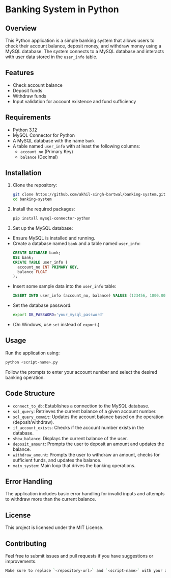 # Banking System in Python

## Overview
This Python application is a simple banking system that allows users to check their account balance, deposit money, and withdraw money using a MySQL database. The system connects to a MySQL database and interacts with user data stored in the `user_info` table.

## Features
- Check account balance
- Deposit funds
- Withdraw funds
- Input validation for account existence and fund sufficiency

## Requirements
- Python 3.12
- MySQL Connector for Python
- A MySQL database with the name `bank`
- A table named `user_info` with at least the following columns:
  - `account_no` (Primary Key)
  - `balance` (Decimal)

## Installation
1. Clone the repository:
   ```bash
   git clone https://github.com/akhil-singh-bartwal/banking-system.git
   cd banking-system
   ```
2. Install the required packages:
   ```bash
   pip install mysql-connector-python
   ```
3. Set up the MySQL database:
- Ensure MySQL is installed and running.
- Create a database named `bank` and a table named `user_info`:
  ```sql
  CREATE DATABASE bank;
  USE bank;
  CREATE TABLE user_info (
    account_no INT PRIMARY KEY,
    balance FLOAT
  );
  ```
- Insert some sample data into the `user_info` table:
  ```sql
  INSERT INTO user_info (account_no, balance) VALUES (123456, 1000.00);
  ```
- Set the database password:
  ```bash
  export DB_PASSWORD='your_mysql_password'
  ```
- (On Windows, use `set` instead of `export`.)

## Usage
Run the application using:
  ```bash
  python <script-name>.py
  ```
Follow the prompts to enter your account number and select the desired banking operation.

## Code Structure
- `connect_to_db`: Establishes a connection to the MySQL database.
- `sql_query`: Retrieves the current balance of a given account number.
- `sql_query_commit`: Updates the account balance based on the operation (deposit/withdraw).
- `if_account_exists`: Checks if the account number exists in the database.
- `show_balance`: Displays the current balance of the user.
- `deposit_amount`: Prompts the user to deposit an amount and updates the balance.
- `withdraw_amount`: Prompts the user to withdraw an amount, checks for sufficient funds, and updates the balance.
- `main_system`: Main loop that drives the banking operations.

## Error Handling
The application includes basic error handling for invalid inputs and attempts to withdraw more than the current balance.

## License
This project is licensed under the MIT License.

## Contributing
Feel free to submit issues and pull requests if you have suggestions or improvements.
```bash
Make sure to replace `<repository-url>` and `<script-name>` with your actual repository URL and the name of your script before posting.
```
